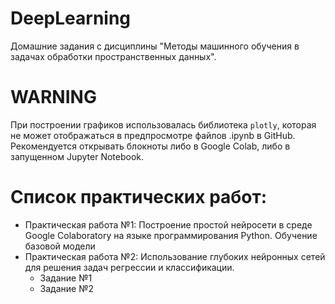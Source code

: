 # DeepLearning
Домашние задания с дисциплины "Методы машинного обучения в задачах обработки пространственных данных".

# WARNING
При построении графиков использовалась библиотека `plotly`, которая не может отображаться в предпросмотре файлов .ipynb в GitHub.
Рекомендуется открывать блокноты либо в Google Colab, либо в запущенном Jupyter Notebook.

# Список практических работ:
- Практическая работа №1: Построение простой нейросети в среде Google Colaboratory на языке программирования Python. Обучение базовой модели
- Практическая работа №2: Использование глубоких нейронных сетей для решения задач регрессии и классификации. 
    - Задание №1
    - Задание №2